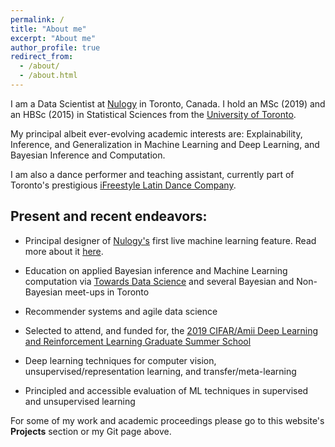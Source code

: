 ```yaml
---
permalink: /
title: "About me"
excerpt: "About me"
author_profile: true
redirect_from:
  - /about/
  - /about.html
---
```


I am a Data Scientist at [Nulogy](https://nulogy.com/) in Toronto, Canada. I hold an MSc (2019) and an HBSc (2015) in Statistical Sciences from the [University of Toronto](https://www.utoronto.ca/).

My principal albeit ever-evolving academic interests are: Explainability, Inference, and Generalization in Machine Learning and Deep Learning, and Bayesian Inference and Computation.

I am also a dance performer and teaching assistant, currently part of Toronto's prestigious [iFreestyle Latin Dance Company](http://www.ifreestyle.ca/).

Present and recent endeavors:
---

* Principal designer of [Nulogy's](https://nulogy.com/) first live machine learning feature. Read more about it [here](https://nulogy.com/news-events/nulogy-news/first-ai-powered-capability/).

* Education on applied Bayesian inference and Machine Learning computation via [Towards Data Science](https://towardsdatascience.com/) and several Bayesian and Non-Bayesian meet-ups in Toronto

* Recommender systems and agile data science

* Selected to attend, and funded for, the [2019 CIFAR/Amii Deep Learning and Reinforcement Learning Graduate Summer School](https://dlrlsummerschool.ca/about/)

* Deep learning techniques for computer vision, unsupervised/representation learning, and transfer/meta-learning

* Principled and accessible evaluation of ML techniques in supervised and unsupervised learning

For some of my work and academic proceedings please go to this website's **Projects** section or my Git page above.
